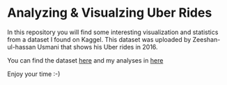 
# Analyzing & Visualzing Uber Rides

In this repository you will find some interesting visualization and statistics from a dataset I found on Kaggel. This dataset was uploaded by Zeeshan-ul-hassan Usmani that shows his Uber rides in 2016. 

You can find the dataset [here](https://www.kaggle.com/zusmani/uberdrives) and my analyses in [here](https://www.kaggle.com/mallaham/d/zusmani/uberdrives/network-analysis-of-uber-rides)

Enjoy your time :-)
